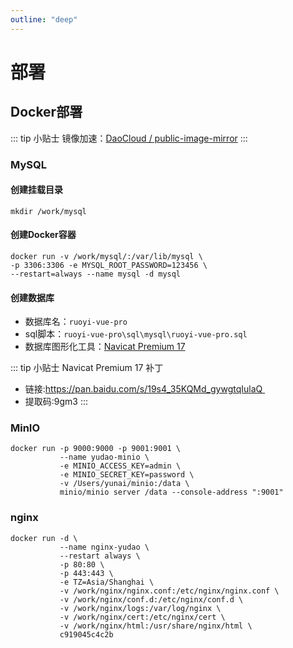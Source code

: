 ```yaml
---
outline: "deep"
---
```


# 部署

## Docker部署

::: tip 小贴士
镜像加速：[DaoCloud / public-image-mirror](https://github.com/DaoCloud/public-image-mirror)
:::

### MySQL

#### 创建挂载目录

```
mkdir /work/mysql
```

#### 创建Docker容器

```
docker run -v /work/mysql/:/var/lib/mysql \
-p 3306:3306 -e MYSQL_ROOT_PASSWORD=123456 \
--restart=always --name mysql -d mysql
```

#### 创建数据库

* 数据库名：`ruoyi-vue-pro`
* sql脚本：`ruoyi-vue-pro\sql\mysql\ruoyi-vue-pro.sql`
* 数据库图形化工具：[Navicat Premium 17](https://navicat.com.cn/download/direct-download?product=navicat17_premium_cs_x64.exe&location=1)

::: tip 小贴士
Navicat Premium 17 补丁
* 链接:https://pan.baidu.com/s/19s4_35KQMd_gywgtqIulaQ 
* 提取码:9gm3
:::

### MinIO
```
docker run -p 9000:9000 -p 9001:9001 \
           --name yudao-minio \
           -e MINIO_ACCESS_KEY=admin \
           -e MINIO_SECRET_KEY=password \
           -v /Users/yunai/minio:/data \
           minio/minio server /data --console-address ":9001"
```

### nginx
```
docker run -d \
           --name nginx-yudao \
           --restart always \
           -p 80:80 \
           -p 443:443 \
           -e TZ=Asia/Shanghai \
           -v /work/nginx/nginx.conf:/etc/nginx/nginx.conf \
           -v /work/nginx/conf.d:/etc/nginx/conf.d \
           -v /work/nginx/logs:/var/log/nginx \
           -v /work/nginx/cert:/etc/nginx/cert \
           -v /work/nginx/html:/usr/share/nginx/html \
           c919045c4c2b
```